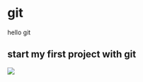 # git
hello git
## start my first project with git
![](http://wx1.sinaimg.cn/mw690/b435e707gy1fh4noikf4rj228g4gxnpd.jpg)
